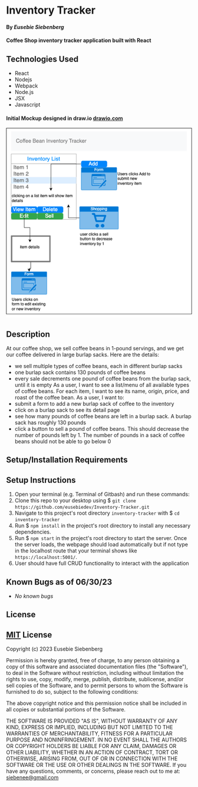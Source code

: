 # Inventory Tracker

#### By _**Eusebie Siebenberg**_

#### Coffee Shop inventory tracker application built with React


## Technologies Used

* React
* Nodejs
* Webpack
* Node.js
* JSX
* Javascript

#### Initial Mockup designed in draw.io [drawio.com](https://www.drawio.com/)

![InventoryTrackerMockup](src/img/inventorytracker.png)

## Description

At our coffee shop, we sell coffee beans in 1-pound servings, and we get our coffee delivered in large burlap sacks. Here are the details:
* we sell multiple types of coffee beans, each in different burlap sacks
* one burlap sack contains 130 pounds of coffee beans
* every sale decrements one pound of coffee beans from the burlap sack, until it is empty
As a user, I want to see a list/menu of all available types of coffee beans. For each item, I want to see its name, origin, price, and roast of the coffee bean. As a user, I want to:
* submit a form to add a new burlap sack of coffee to the inventory
* click on a burlap sack to see its detail page
* see how many pounds of coffee beans are left in a burlap sack. A burlap sack has roughly 130 pounds
* click a button to sell a pound of coffee beans. This should decrease the number of pounds left by 1. The number of pounds in a sack of coffee beans should not be able to go below 0

## Setup/Installation Requirements

## Setup Instructions 
1. Open your terminal (e.g. Terminal of Gitbash) and run these commands:
2. Clone this repo to your desktop using $ `git clone https://github.com/eusebiedev/Inventory-Tracker.git ` 
3. Navigate to this project's root directory `inventory-tracker` with $ `cd inventory-tracker`
4. Run $ `npm install` in the project's root directory to install any necessary dependencies.
5. Run $ `npm start` in the project's root directory to start the server. Once the server loads, the webpage should load automatically but if not type in the localhost route that your terminal shows like `https://localhost:5001/`.
6. User should have full CRUD functionality to interact with the application

## Known Bugs as of 06/30/23

* _No known bugs_

## License

## [MIT](https://opensource.org/license/mit/) License 

Copyright (c) 2023 Eusebie Siebenberg

Permission is hereby granted, free of charge, to any person obtaining a copy
of this software and associated documentation files (the "Software"), to deal
in the Software without restriction, including without limitation the rights
to use, copy, modify, merge, publish, distribute, sublicense, and/or sell
copies of the Software, and to permit persons to whom the Software is
furnished to do so, subject to the following conditions:

The above copyright notice and this permission notice shall be included in all
copies or substantial portions of the Software.

THE SOFTWARE IS PROVIDED "AS IS", WITHOUT WARRANTY OF ANY KIND, EXPRESS OR
IMPLIED, INCLUDING BUT NOT LIMITED TO THE WARRANTIES OF MERCHANTABILITY,
FITNESS FOR A PARTICULAR PURPOSE AND NONINFRINGEMENT. IN NO EVENT SHALL THE
AUTHORS OR COPYRIGHT HOLDERS BE LIABLE FOR ANY CLAIM, DAMAGES OR OTHER
LIABILITY, WHETHER IN AN ACTION OF CONTRACT, TORT OR OTHERWISE, ARISING FROM,
OUT OF OR IN CONNECTION WITH THE SOFTWARE OR THE USE OR OTHER DEALINGS IN THE
SOFTWARE.
If you have any questions, comments, or concerns, please reach out to me at: siebenee@gmail.com